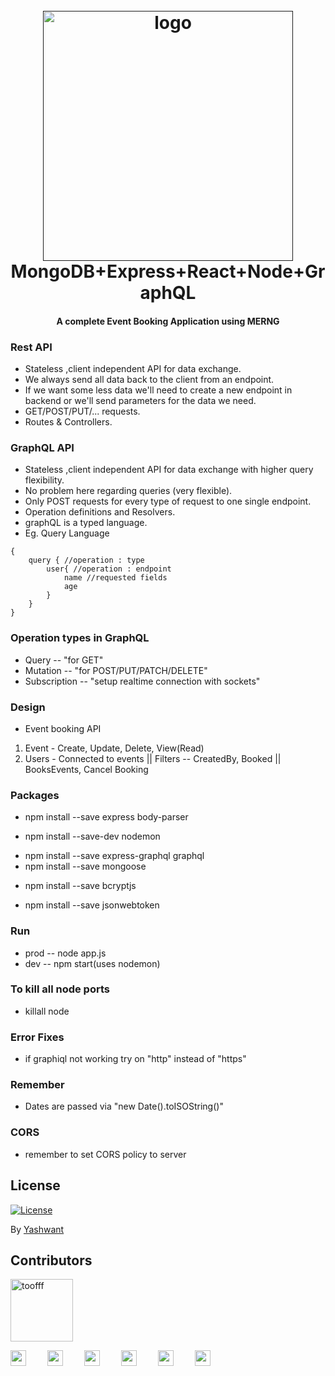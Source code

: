 <h1 align="center">
  <br>
  <a href=""><img src="https://raw.githubusercontent.com/meyash/mern_graphql_master/master/merng.jpg" alt="logo" width="400"></a>
  <br>
    MongoDB+Express+React+Node+GraphQL
  <br>
</h1>

<h4 align="center">A complete Event Booking Application using MERNG</h4>

### Rest API

- Stateless ,client independent API for data exchange.
- We always send all data back to the client from an endpoint.
- If we want some less data we'll need to create a new endpoint in backend or we'll send parameters for the data we need.
- GET/POST/PUT/... requests.
- Routes & Controllers.

### GraphQL API

- Stateless ,client independent API for data exchange with higher query flexibility.
- No problem here regarding queries (very flexible).
- Only POST requests for every type of request to one single endpoint.
- Operation definitions and Resolvers.
- graphQL is a typed language.
- Eg. Query Language

```
{
    query { //operation : type
        user{ //operation : endpoint
            name //requested fields
            age
        }
    }
}
```

### Operation types in GraphQL

- Query -- "for GET"
- Mutation -- "for POST/PUT/PATCH/DELETE"
- Subscription -- "setup realtime connection with sockets"

### Design

- Event booking API

1. Event - Create, Update, Delete, View(Read)
2. Users - Connected to events
   || Filters -- CreatedBy, Booked
   || BooksEvents, Cancel Booking

### Packages

- npm install --save express body-parser
<!-- autostart -->
- npm install --save-dev nodemon
<!-- graph for express -->
- npm install --save express-graphql graphql
- npm install --save mongoose
<!--for hashing password  -->
- npm install --save bcryptjs
<!-- to generate web token for login -->
- npm install --save jsonwebtoken

### Run

- prod -- node app.js
- dev -- npm start(uses nodemon)

### To kill all node ports

- killall node

### Error Fixes

- if graphiql not working try on "http" instead of "https"

### Remember 
 
- Dates are passed via "new Date().toISOString()"

### CORS

 - remember to set CORS policy to server

## License

[![License](https://img.shields.io/badge/license-MIT-blue.svg)](/LICENSE)

By [Yashwant](https://github.com/meyash)

## Contributors

<img src="https://avatars3.githubusercontent.com/u/21121279?s=460&u=f0450278b2b569c4443ab8ee03f9dff7015da5bf&v=4" width="100px;" alt="toofff"/><br />

<a href="https://meyash.xyz/" style="margin-right:30px;"><img src="https://meyash.xyz/assets/icons/siteicon.png" width="25"></a>
<a href="https://meyash.xyz/resume.pdf" style="margin-right:30px;"><img src="https://cdn.jsdelivr.net/npm/simple-icons@v3/icons/libreoffice.svg" width="25"></a> 
<a href="https://www.linkedin.com/in/meyash21/" style="margin-right:30px;"><img src="https://cdn.jsdelivr.net/npm/simple-icons@v3/icons/linkedin.svg" width="25"></a>
<a href="https://twitter.com/meyash21" style="margin-right:30px;"><img src="https://cdn.jsdelivr.net/npm/simple-icons@v3/icons/twitter.svg" width="25"></a>
<a href="https://www.instagram.com/meyash21/" style="margin-right:30px;"><img src="https://cdn.jsdelivr.net/npm/simple-icons@v3/icons/instagram.svg" width="25"></a>
<a href="https://www.codechef.com/users/meyash21" style="margin-right:30px;"><img src="https://cdn.jsdelivr.net/npm/simple-icons@v3/icons/codechef.svg" width="25"></a>  